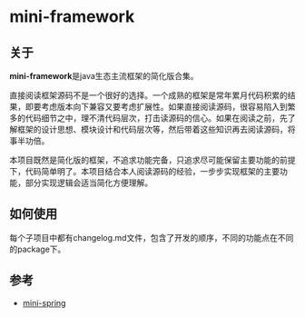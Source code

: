
# mini-framework
## 关于
**mini-framework**是java生态主流框架的简化版合集。

直接阅读框架源码不是一个很好的选择。一个成熟的框架是常年累月代码积累的结果，即要考虑版本向下兼容又要考虑扩展性。如果直接阅读源码，很容易陷入到繁多的代码细节之中，理不清代码层次，打击读源码的信心。如果在阅读之前，先了解框架的设计思想、模块设计和代码层次等，然后带着这些知识再去阅读源码，将事半功倍。

本项目既然是简化版的框架，不追求功能完备，只追求尽可能保留主要功能的前提下，代码简单明了。本项目结合本人阅读源码的经验，一步步实现框架的主要功能，部分实现逻辑会适当简化方便理解。



## 如何使用
每个子项目中都有changelog.md文件，包含了开发的顺序，不同的功能点在不同的package下。



## 参考
- [mini-spring](https://github.com/DerekYRC/mini-spring)
